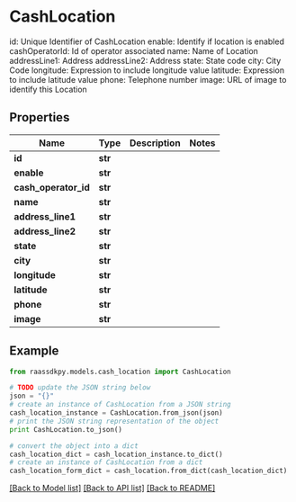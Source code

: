 # CashLocation

id: Unique Identifier of CashLocation  enable: Identify if location is enabled  cashOperatorId: Id of operator associated  name: Name of Location  addressLine1: Address  addressLine2: Address  state: State code  city:  City Code  longitude: Expression to include longitude value  latitude: Expression to include latitude value  phone: Telephone number  image: URL of image to identify this Location

## Properties
Name | Type | Description | Notes
------------ | ------------- | ------------- | -------------
**id** | **str** |  | 
**enable** | **str** |  | 
**cash_operator_id** | **str** |  | 
**name** | **str** |  | 
**address_line1** | **str** |  | 
**address_line2** | **str** |  | 
**state** | **str** |  | 
**city** | **str** |  | 
**longitude** | **str** |  | 
**latitude** | **str** |  | 
**phone** | **str** |  | 
**image** | **str** |  | 

## Example

```python
from raassdkpy.models.cash_location import CashLocation

# TODO update the JSON string below
json = "{}"
# create an instance of CashLocation from a JSON string
cash_location_instance = CashLocation.from_json(json)
# print the JSON string representation of the object
print CashLocation.to_json()

# convert the object into a dict
cash_location_dict = cash_location_instance.to_dict()
# create an instance of CashLocation from a dict
cash_location_form_dict = cash_location.from_dict(cash_location_dict)
```
[[Back to Model list]](../README.md#documentation-for-models) [[Back to API list]](../README.md#documentation-for-api-endpoints) [[Back to README]](../README.md)



